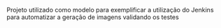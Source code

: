 Projeto utilizado como modelo para exemplificar a utilização do Jenkins para automatizar a geração de imagens validando os testes
